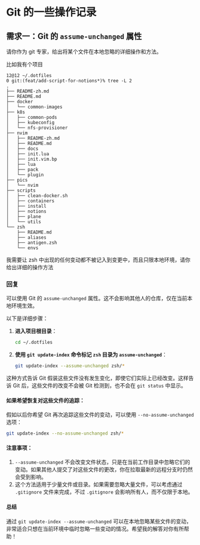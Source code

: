 # Git 的一些操作记录



## 需求一：Git 的 `assume-unchanged` 属性

请你作为 git 专家，给出将某个文件在本地忽略的详细操作和方法。

比如我有个项目

```shell
12@12 ~/.dotfiles
0 git:(feat/add-script-for-notions*)% tree -L 2    
.
├── README-zh.md
├── README.md
├── docker
│   └── common-images
├── k8s
│   ├── common-pods
│   ├── kubeconfig
│   └── nfs-provisioner
├── nvim
│   ├── README-zh.md
│   ├── README.md
│   ├── docs
│   ├── init.lua
│   ├── init.vim.bp
│   ├── lua
│   ├── pack
│   └── plugin
├── pics
│   └── nvim
├── scripts
│   ├── clean-docker.sh
│   ├── containers
│   ├── install
│   ├── notions
│   ├── plane
│   └── utils
└── zsh
    ├── README.md
    ├── aliases
    ├── antigen.zsh
    └── envs
```

我需要让 zsh 中出现的任何变动都不被记入到变更中，而且只限本地环境，请你给出详细的操作方法

### 回复

可以使用 Git 的 `assume-unchanged` 属性。这不会影响其他人的仓库，仅在当前本地环境生效。

以下是详细步骤：

1. **进入项目根目录**：

   ```bash
   cd ~/.dotfiles
   ```

2. **使用 `git update-index` 命令标记 `zsh` 目录为 `assume-unchanged`**：

   ```bash
   git update-index --assume-unchanged zsh/*
   ```

这种方式告诉 Git 假装这些文件没有发生变化，即使它们实际上已经改变。这样告诉 Git 后，这些文件的改变不会被 Git 检测到，也不会在 `git status` 中显示。

#### 如果希望恢复对这些文件的追踪：

假如以后你希望 Git 再次追踪这些文件的变动，可以使用 `--no-assume-unchanged` 选项：

```bash
git update-index --no-assume-unchanged zsh/*
```

#### 注意事项：

1. `--assume-unchanged` 不会改变文件状态，只是在当前工作目录中忽略它们的变动。如果其他人提交了对这些文件的更改，你在拉取最新的远程分支时仍然会受到影响。
2. 这个方法适用于少量文件或目录。如果需要忽略大量文件，可以考虑通过 `.gitignore` 文件来完成，不过 `.gitignore` 会影响所有人，而不仅限于本地。

#### 总结

通过 `git update-index --assume-unchanged` 可以在本地忽略某些文件的变动，非常适合只想在当前环境中临时忽略一些变动的情况。希望我的解答对你有所帮助！